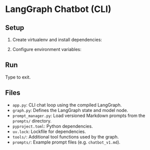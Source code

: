 # LangGraph Chatbot (CLI)

## Setup

1. Create virtualenv and install dependencies:



2. Configure environment variables:



## Run



Type  to exit.

## Files
- `app.py`: CLI chat loop using the compiled LangGraph.
- `graph.py`: Defines the LangGraph state and model node.
- `prompt_manager.py`: Load versioned Markdown prompts from the `prompts/` directory.
- `pyproject.toml`: Python dependencies.
- `uv.lock`: Lockfile for dependencies.
- `tools/`: Additional tool functions used by the graph.
- `prompts/`: Example prompt files (e.g. `chatbot_v1.md`).
